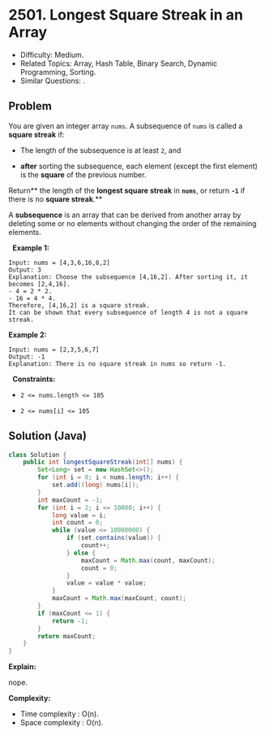 # 2501. Longest Square Streak in an Array

- Difficulty: Medium.
- Related Topics: Array, Hash Table, Binary Search, Dynamic Programming, Sorting.
- Similar Questions: .

## Problem

You are given an integer array ```nums```. A subsequence of ```nums``` is called a **square streak** if:


	
- The length of the subsequence is at least ```2```, and
	
- **after** sorting the subsequence, each element (except the first element) is the **square** of the previous number.


Return** the length of the **longest square streak** in **```nums```**, or return **```-1```** if there is no **square streak**.**

A **subsequence** is an array that can be derived from another array by deleting some or no elements without changing the order of the remaining elements.

 
**Example 1:**

```
Input: nums = [4,3,6,16,8,2]
Output: 3
Explanation: Choose the subsequence [4,16,2]. After sorting it, it becomes [2,4,16].
- 4 = 2 * 2.
- 16 = 4 * 4.
Therefore, [4,16,2] is a square streak.
It can be shown that every subsequence of length 4 is not a square streak.
```

**Example 2:**

```
Input: nums = [2,3,5,6,7]
Output: -1
Explanation: There is no square streak in nums so return -1.
```

 
**Constraints:**


	
- ```2 <= nums.length <= 105```
	
- ```2 <= nums[i] <= 105```



## Solution (Java)

```java
class Solution {
    public int longestSquareStreak(int[] nums) {
        Set<Long> set = new HashSet<>();
        for (int i = 0; i < nums.length; i++) {
            set.add((long) nums[i]);
        }
        int maxCount = -1;
        for (int i = 2; i <= 10000; i++) {
            long value = i;
            int count = 0;
            while (value <= 10000000) {
                if (set.contains(value)) {
                    count++;
                } else {
                    maxCount = Math.max(count, maxCount);
                    count = 0;   
                }
                value = value * value;
            }
            maxCount = Math.max(maxCount, count);
        }        
        if (maxCount <= 1) {
            return -1;
        }
        return maxCount;
    }
}
```

**Explain:**

nope.

**Complexity:**

* Time complexity : O(n).
* Space complexity : O(n).
